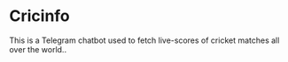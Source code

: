 # Cricinfo
This is a Telegram chatbot used to fetch live-scores of cricket matches all over the world..
